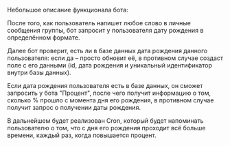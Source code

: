 Небольшое описание функционала бота:

После того, как пользователь напишет любое слово в личные сообщения группы, бот запросит у пользователя дату рождения в определённом формате.

Далее бот проверит, есть ли в базе данных дата рождения данного пользователя: если да – просто обновит её, в противном случае создаст поле с его данными (id, дата рождения и уникальный идентификатор внутри базы данных).

Если дата рождения пользователя есть в базе данных, он сможет запросить у бота "Процент", после чего получит информацию о том, сколько % прошло с момента дня его рождения, в противном случае получит запрос о получении даты рождения.

В дальнейшем будет реализован Cron, который будет напоминать пользователю о том, что с дня его рождения проходит всё больше времени, каждый раз, когда повышается процент.
